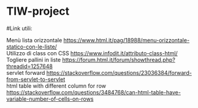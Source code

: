 # TIW-project

#Link utili:

Menù lista orizzontale https://www.html.it/pag/18988/menu-orizzontale-statico-con-le-liste/  
Utilizzo di class con CSS https://www.infodit.it/attributo-class-html/  
Togliere pallini in liste https://forum.html.it/forum/showthread.php?threadid=1257648  
servlet forward https://stackoverflow.com/questions/23036384/forward-from-servlet-to-servlet  
html table with different column for row https://stackoverflow.com/questions/3484768/can-html-table-have-variable-number-of-cells-on-rows  
